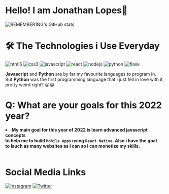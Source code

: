 
# Hello! I am Jonathan Lopes🌹

![REMEMBER1NG's GitHub stats](https://github-readme-stats.vercel.app/api?username=REMEMBER1NG&show_icons=true&theme=tokyonight)

# 🛠️ **The Technologies i Use Everyday**

<div style="display: inline-block;">
  <img align="center" alt="html5" src="https://img.shields.io/badge/HTML5-E34F26?style=for-the-badge&logo=html5&logoColor=white">
  <img align="center" alt="css3" src="https://img.shields.io/badge/CSS3-1572B6?style=for-the-badge&logo=css3&logoColor=white">
  <img align="center" alt="javascript" src="https://img.shields.io/badge/JavaScript-323330?style=for-the-badge&logo=javascript&logoColor=F7DF1E">
  <img align="center" alt="react" src="https://img.shields.io/badge/React-20232A?style=for-the-badge&logo=react&logoColor=61DAFB">
  <img align="center" alt="nodejs" src="https://img.shields.io/badge/Node.js-43853D?style=for-the-badge&logo=node.js&logoColor=white">
  <img align="center" alt="python" src="https://img.shields.io/badge/Python-14354C?style=for-the-badge&logo=python&logoColor=white">
  <img align="center" alt="flask" src="https://img.shields.io/badge/Flask-000000?style=for-the-badge&logo=flask&logoColor=white">
</div><br>

**Javascript** and **Python** are by far my favourite languages to program in.<br>
But **Python** was the first programming language that i just fell in love with it,<br>
pretty weird right? 😜😂
<br>

# **Q: What are your goals for this 2022 year?**<br>
<li><strong>My main goal for this year of 2022 is learn advanced javascript concepts<br>
  to help me to build <code>Mobile Apps</code> using <code>React Native</code>. Also i have the goal<br>
  to lauch as many websites as i can so i can monetize my skills.</strong>
</li>
<br>

# **Social Media Links**

[![Instagram](https://img.shields.io/badge/Instagram-E4405F?style=for-the-badge&logo=instagram&logoColor=white)](https://www.instagram.com/_johnyz/)
[![Twitter](https://img.shields.io/badge/Twitter-1DA1F2?style=for-the-badge&logo=twitter&logoColor=white)](https://twitter.com/notAllone0)
